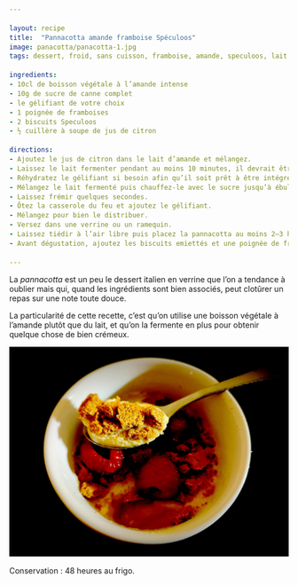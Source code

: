 ```yaml
---

layout: recipe
title:  "Pannacotta amande framboise Spéculoos"
image: panacotta/panacotta-1.jpg
tags: dessert, froid, sans cuisson, framboise, amande, speculoos, lait fermenté

ingredients:
- 10cl de boisson végétale à l’amande intense
- 10g de sucre de canne complet
- le gélifiant de votre choix
- 1 poignée de framboises
- 2 biscuits Speculoos 
- ½ cuillère à soupe de jus de citron 

directions:
- Ajoutez le jus de citron dans le lait d’amande et mélangez.
- Laissez le lait fermenter pendant au moins 10 minutes, il devrait être bien épaissi et avoir la consistance d'une crème après le temps imparti.
- Réhydratez le gélifiant si besoin afin qu’il soit prêt à être intégré à la préparation une fois celle-ci chaude.
- Mélangez le lait fermenté puis chauffez-le avec le sucre jusqu’à ébullition. 
- Laissez frémir quelques secondes. 
- Ôtez la casserole du feu et ajoutez le gélifiant.
- Mélangez pour bien le distribuer. 
- Versez dans une verrine ou un ramequin.
- Laissez tiédir à l’air libre puis placez la pannacotta au moins 2–3 heures au réfrigérateur pour qu’elle prenne. 
- Avant dégustation, ajoutez les biscuits emiettés et une poignée de framboises.  

---
```


La <i lang="it">pannacotta</i> est un peu le dessert italien en verrine que l’on a tendance à oublier mais qui, quand les ingrédients sont bien associés, peut clotûrer un repas sur une note toute douce.

La particularité de cette recette, c’est qu’on utilise une boisson végétale à l’amande plutôt que du lait, et qu’on la fermente en plus pour obtenir quelque chose de bien crémeux.

![Le biscuit Spéculoos amène du croquant, c’est toujours mieux de varier les textures pour rendre le dessert plus intéressant](../images/panacotta/panacotta-2.jpg)

Conservation&nbsp;: 48 heures au frigo.